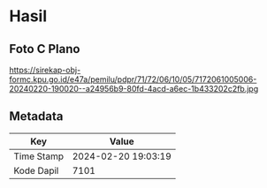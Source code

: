 # Hasil

## Foto C Plano

https://sirekap-obj-formc.kpu.go.id/e47a/pemilu/pdpr/71/72/06/10/05/7172061005006-20240220-190020--a24956b9-80fd-4acd-a6ec-1b433202c2fb.jpg


## Metadata

| Key        | Value               |
| ---------- | ------------------- |
| Time Stamp | 2024-02-20 19:03:19 |
| Kode Dapil | 7101                |



